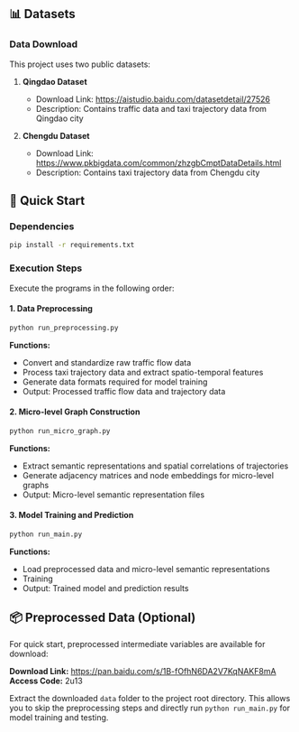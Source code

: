 ## 📊 Datasets

### Data Download

This project uses two public datasets:

1. **Qingdao Dataset**
   - Download Link: https://aistudio.baidu.com/datasetdetail/27526
   - Description: Contains traffic data and taxi trajectory data from Qingdao city

2. **Chengdu Dataset**
   - Download Link: https://www.pkbigdata.com/common/zhzgbCmptDataDetails.html
   - Description: Contains taxi trajectory data from Chengdu city


## 🚀 Quick Start

### Dependencies

```bash
pip install -r requirements.txt
```

### Execution Steps

Execute the programs in the following order:

#### 1. Data Preprocessing
```bash
python run_preprocessing.py
```
**Functions:**
- Convert and standardize raw traffic flow data
- Process taxi trajectory data and extract spatio-temporal features
- Generate data formats required for model training
- Output: Processed traffic flow data and trajectory data

#### 2. Micro-level Graph Construction
```bash
python run_micro_graph.py
```
**Functions:**
- Extract semantic representations and spatial correlations of trajectories
- Generate adjacency matrices and node embeddings for micro-level graphs
- Output: Micro-level semantic representation files

#### 3. Model Training and Prediction
```bash
python run_main.py
```
**Functions:**
- Load preprocessed data and micro-level semantic representations
- Training
- Output: Trained model and prediction results

## 📦 Preprocessed Data (Optional)

For quick start, preprocessed intermediate variables are available for download:

**Download Link:** https://pan.baidu.com/s/1B-fOfhN6DA2V7KqNAKF8mA  
**Access Code:** 2u13

Extract the downloaded `data` folder to the project root directory. This allows you to skip the preprocessing steps and directly run `python run_main.py` for model training and testing.
